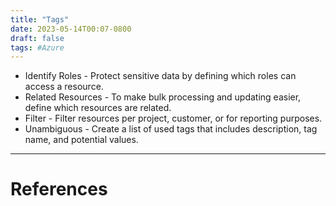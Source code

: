 ```yaml
---
title: "Tags"
date: 2023-05-14T00:07-0800
draft: false
tags: #Azure
---
```


- Identify Roles - Protect sensitive data by defining which roles can access a resource.
- Related Resources - To make bulk processing and updating easier, define which resources are related.
- Filter - Filter resources per project, customer, or for reporting purposes.
- Unambiguous - Create a list of used tags that includes description, tag name, and potential values.

---
# References
